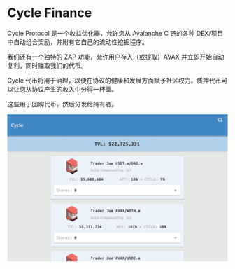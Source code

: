 # Cycle Finance

<p>Cycle Protocol 是一个收益优化器，允许您从 Avalanche C 链的各种 DEX/项目中自动组合奖励，并附有它自己的流动性挖掘程序。</p>
<p>我们还有一个独特的 ZAP 功能，允许用户存入（或提取）AVAX 并立即开始自动复利，同时赚取我们的代币。</p>
<p>Cycle 代币将用于治理，以便在协议的健康和发展方面赋予社区权力。质押代币可以让您从协议产生的收入中分得一杯羹。</p>
<p>这些用于回购代币，然后分发给持有者。</p>

![cyclefinance-dapp-defi-avalanche-image1_a6a7023ffc59a43d6868d9ddeab99f25](cyclefinance-dapp-defi-avalanche-image1_a6a7023ffc59a43d6868d9ddeab99f25.png)

